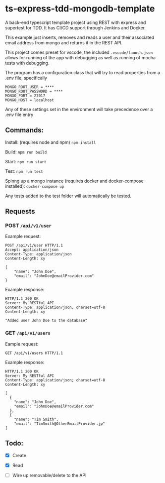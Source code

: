 # ts-express-tdd-mongodb-template
A back-end typescript template project using REST with express and supertest for TDD. It has CI/CD support through Jenkins and Docker. 

This example just inserts, removes and reads a user and their associated email address from mongo and returns it in the REST API.

This project comes preset for vscode, the included ```.vscode/launch.json``` allows for running of the app with debugging as well as running of mocha tests with debugging. 

The program has a configuration class that will try to read properties from a .env file, specifically

```
MONGO_ROOT_USER = ****
MONGO_ROOT_PASSWORD = ****
MONGO_PORT = 27017
MONGO_HOST = localhost
```

Any of these settings set in the environment will take precedence over a .env file entry

## Commands:

Install: (requires node and npm)
``` npm install ```

Build: 
``` npm run build ```

Start:
``` npm run start ```

Test:
``` npm run test ```

Spinng up a mongo instance (requires docker and docker-compose installed): 
``` docker-compose up ``` 

Any tests added to the test folder will automatically be tested. 

## Requests

### POST ```/api/v1/user``` 

Example request:
```
POST /api/v1/user HTTP/1.1
Accept: application/json
Content-Type: application/json
Content-Length: xy

{
    "name": "John Doe",
    "email": "JohnDoe@emailProvider.com"
}
```
Example response:
```
HTTP/1.1 200 OK
Server: My RESTful API
Content-Type: application/json; charset=utf-8
Content-Length: xy

"Added user John Doe to the database" 

```

### GET ```/api/v1/users``` 
Eample request:
```
GET /api/v1/users HTTP/1.1
```

Example response:
```
HTTP/1.1 200 OK
Server: My RESTful API
Content-Type: application/json; charset=utf-8
Content-Length: xy

[
  {
    "name": "John Doe",
    "email": "JohnDoe@emailProvider.com"
  },
  {
    "name": "Tim Smith",
    "email": "TimSmith@OtherEmailProvider.jp"
]
```
## Todo: 
- [x]  Create
- [x]  Read
- [ ]  Wire up removable/delete to the API 

